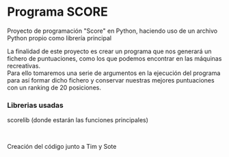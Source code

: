 <h1>Programa SCORE</h1>
<p>Proyecto de programación "Score" en Python, haciendo uso de un archivo Python propio como librería principal</p>
<p>
  La finalidad de este proyecto es crear un programa que nos generará un fichero de puntuaciones, como los que podemos encontrar en las máquinas recreativas.<br>
  Para ello tomaremos una serie de argumentos en la ejecución del programa para así formar dicho fichero y conservar nuestras mejores puntuaciones con un ranking de 20 posiciones.
</p>
<h3>Librerias usadas</h3>
<p>scorelib (donde estarán las funciones principales)</p>
<br>
<p>Creación del código junto a Tim y Sote</p>
